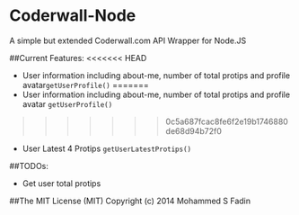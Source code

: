 Coderwall-Node
==========

 A simple but extended Coderwall.com API Wrapper for Node.JS

##Current Features:
<<<<<<< HEAD
 - User information including about-me, number of total protips and profile avatar`getUserProfile()`
=======
 - User information including about-me, number of total protips and profile avatar  `getUserProfile()`
>>>>>>> 0c5a687fcac8fe6f2e19b1746880de68d94b72f0
 - User Latest 4 Protips `getUserLatestProtips()`

##TODOs:
 - Get user total protips


##The MIT License (MIT)
Copyright (c) 2014 Mohammed S Fadin


